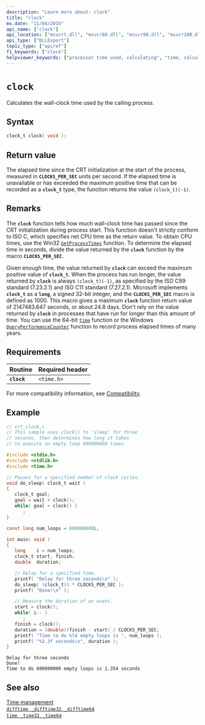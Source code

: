 ```yaml
---
description: "Learn more about: clock"
title: "clock"
ms.date: "11/04/2016"
api_name: ["clock"]
api_location: ["msvcrt.dll", "msvcr80.dll", "msvcr90.dll", "msvcr100.dll", "msvcr100_clr0400.dll", "msvcr110.dll", "msvcr110_clr0400.dll", "msvcr120.dll", "msvcr120_clr0400.dll", "ucrtbase.dll", "api-ms-win-crt-time-l1-1-0.dll"]
api_type: ["DLLExport"]
topic_type: ["apiref"]
f1_keywords: ["clock"]
helpviewer_keywords: ["processor time used, calculating", "time, calculating processor", "clock function", "processor time used", "calculating processor time used"]
---
```

# `clock`

Calculates the wall-clock time used by the calling process.

## Syntax

```C
clock_t clock( void );
```

## Return value

The elapsed time since the CRT initialization at the start of the process, measured in **`CLOCKS_PER_SEC`** units per second. If the elapsed time is unavailable or has exceeded the maximum positive time that can be recorded as a **`clock_t`** type, the function returns the value `(clock_t)(-1)`.

## Remarks

The **`clock`** function tells how much wall-clock time has passed since the CRT initialization during process start. This function doesn't strictly conform to ISO C, which specifies net CPU time as the return value. To obtain CPU times, use the Win32 [`GetProcessTimes`](/windows/win32/api/processthreadsapi/nf-processthreadsapi-getprocesstimes) function. To determine the elapsed time in seconds, divide the value returned by the **`clock`** function by the macro **`CLOCKS_PER_SEC`**.

Given enough time, the value returned by **`clock`** can exceed the maximum positive value of **`clock_t`**. When the process has run longer, the value returned by **`clock`** is always `(clock_t)(-1)`, as specified by the ISO C99 standard (7.23.2.1) and ISO C11 standard (7.27.2.1). Microsoft implements **`clock_t`** as a **`long`**, a signed 32-bit integer, and the **`CLOCKS_PER_SEC`** macro is defined as 1000. This macro gives a maximum **`clock`** function return value of 2147483.647 seconds, or about 24.8 days. Don't rely on the value returned by **`clock`** in processes that have run for longer than this amount of time. You can use the 64-bit [`time`](time-time32-time64.md) function or the Windows [`QueryPerformanceCounter`](/windows/win32/api/profileapi/nf-profileapi-queryperformancecounter) function to record process elapsed times of many years.

## Requirements

|Routine|Required header|
|-------------|---------------------|
|**`clock`**|`<time.h>`|

For more compatibility information, see [Compatibility](../compatibility.md).

## Example

```C
// crt_clock.c
// This sample uses clock() to 'sleep' for three
// seconds, then determines how long it takes
// to execute an empty loop 600000000 times.

#include <stdio.h>
#include <stdlib.h>
#include <time.h>

// Pauses for a specified number of clock cycles.
void do_sleep( clock_t wait )
{
   clock_t goal;
   goal = wait + clock();
   while( goal > clock() )
      ;
}

const long num_loops = 600000000L;

int main( void )
{
   long    i = num_loops;
   clock_t start, finish;
   double  duration;

   // Delay for a specified time.
   printf( "Delay for three seconds\n" );
   do_sleep( (clock_t)3 * CLOCKS_PER_SEC );
   printf( "Done!\n" );

   // Measure the duration of an event.
   start = clock();
   while( i-- )
      ;
   finish = clock();
   duration = (double)(finish - start) / CLOCKS_PER_SEC;
   printf( "Time to do %ld empty loops is ", num_loops );
   printf( "%2.3f seconds\n", duration );
}
```

```Output
Delay for three seconds
Done!
Time to do 600000000 empty loops is 1.354 seconds
```

## See also

[Time management](../time-management.md)\
[`difftime`, `_difftime32`, `_difftime64`](difftime-difftime32-difftime64.md)\
[`time`, `_time32`, `_time64`](time-time32-time64.md)
